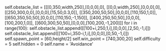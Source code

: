 self.obstacle_list = [[[0,350,width,250],[0,0,0],0],
[[0,0,width,250],[0,0,0],0],
[[250,300,0,0],[0,0,0],[15,50,0.3,0]],
[[350,200,50,50],[0,0,0],[110,150,1,0]],
[[650,350,50,50],[0,0,0],[110,150,-1,150]],
[[400,250,50,50],[0,0,0],[100,200,1,0]],
[[600,300,50,50],[0,0,0],[100,200,-1,200]]]
for i in range(100):
    self.obstacle_list.append([[100+i,250,1,i],[0,0,0],[2,50,-1,i]])
    self.obstacle_list.append([[100+i,350-i,1,i],[0,0,0],[0,50,-1,i]])
self.spawn_point = [60,height/2]
self.win_point = [740,300,20]
self.difficulty = 5
self.hidden = 0
self.name = 'Avoidance'